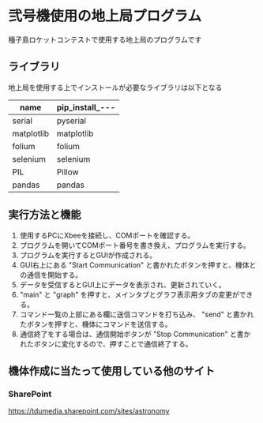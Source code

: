 # 弐号機使用の地上局プログラム

種子島ロケットコンテストで使用する地上局のプログラムです

## ライブラリ
地上局を使用する上でインストールが必要なライブラリは以下となる

| name       | pip_install_--- |
|------------|-----------------|
| serial     | pyserial        |
| matplotlib | matplotlib      |
| folium     | folium          |
| selenium   | selenium        |
| PIL        | Pillow          |
| pandas     | pandas          |

## 実行方法と機能
1. 使用するPCにXbeeを接続し、COMポートを確認する。
2. プログラムを開いてCOMポート番号を書き換え、プログラムを実行する。
3. プログラムを実行するとGUIが作成される。 
4. GUI右上にある "Start Communication" と書かれたボタンを押すと、機体との通信を開始する。
5. データを受信するとGUI上にデータを表示され、更新されていく。
6. "main" と "graph" を押すと、メインタブとグラフ表示用タブの変更ができる。
7. コマンド一覧の上部にある欄に送信コマンドを打ち込み、 "send" と書かれたボタンを押すと、機体にコマンドを送信する。
8. 通信終了をする場合は、通信開始ボタンが "Stop Communication" と書かれたボタンに変化するので、押すことで通信終了する。


## 機体作成に当たって使用している他のサイト
### SharePoint

<https://tdumedia.sharepoint.com/sites/astronomy>


